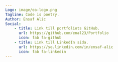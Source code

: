 ```yaml
---
Logo: image/ea-logo.png
Tagline: Code is poetry.
Author: Ensaf Alic
Social:
    - title: Link till portfoliots GitHub.
      url: https://github.com/enal23/Portfolio
      icon: fab fa-github
    - title: Link till LinkedIn sida.
      url: https://se.linkedin.com/in/ensaf-alic
      icon: fab fa-linkedin
---
```

